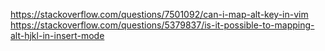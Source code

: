 https://stackoverflow.com/questions/7501092/can-i-map-alt-key-in-vim
https://stackoverflow.com/questions/5379837/is-it-possible-to-mapping-alt-hjkl-in-insert-mode
